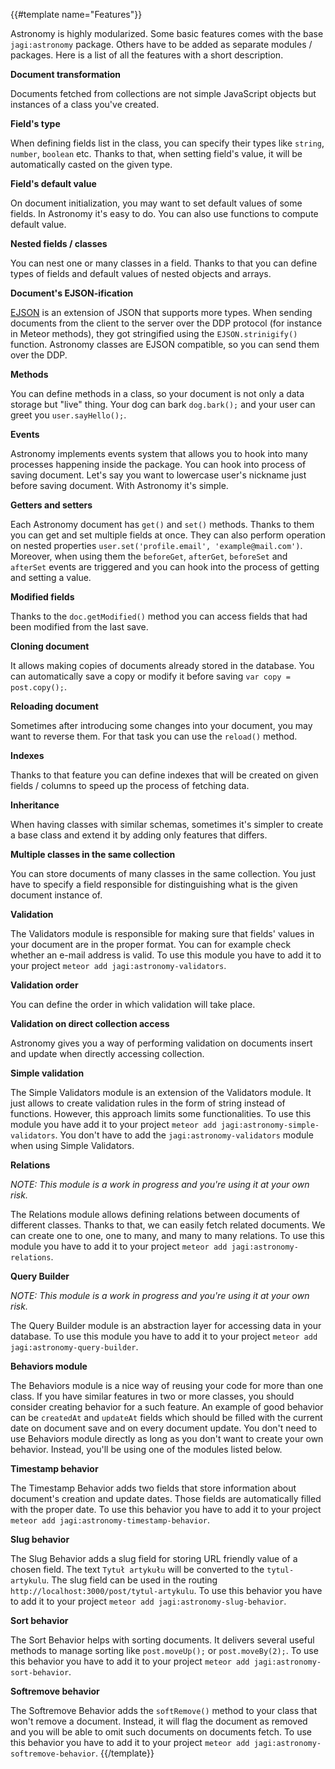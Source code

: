 {{#template name="Features"}}

Astronomy is highly modularized. Some basic features comes with the base `jagi:astronomy` package. Others have to be added as separate modules / packages. Here is a list of all the features with a short description.

**Document transformation**

Documents fetched from collections are not simple JavaScript objects but instances of a class you've created.

**Field's type**

When defining fields list in the class, you can specify their types like `string`, `number`, `boolean` etc. Thanks to that, when setting field's value, it will be automatically casted on the given type.

**Field's default value**

On document initialization, you may want to set default values of some fields. In Astronomy it's easy to do. You can also use functions to compute default value.

**Nested fields / classes**

You can nest one or many classes in a field. Thanks to that you can define types of fields and default values of nested objects and arrays.

**Document's EJSON-ification**

[EJSON](http://docs.meteor.com/#/full/ejson) is an extension of JSON that supports more types. When sending documents from the client to the server over the DDP protocol (for instance in Meteor methods), they got stringified using the `EJSON.strinigify()` function. Astronomy classes are EJSON compatible, so you can send them over the DDP.

**Methods**

You can define methods in a class, so your document is not only a data storage but "live" thing. Your dog can bark `dog.bark();` and your user can greet you `user.sayHello();`.

**Events**

Astronomy implements events system that allows you to hook into many processes happening inside the package. You can hook into process of saving document. Let's say you want to lowercase user's nickname just before saving document. With Astronomy it's simple.

**Getters and setters**

Each Astronomy document has `get()` and `set()` methods. Thanks to them you can get and set multiple fields at once. They can also perform operation on nested properties `user.set('profile.email', 'example@mail.com')`. Moreover, when using them the `beforeGet`, `afterGet`, `beforeSet` and `afterSet` events are triggered and you can hook into the process of getting and setting a value.

**Modified fields**

Thanks to the `doc.getModified()` method you can access fields that had been modified from the last save.

**Cloning document**

It allows making copies of documents already stored in the database. You can automatically save a copy or modify it before saving `var copy = post.copy();`.

**Reloading document**

Sometimes after introducing some changes into your document, you may want to reverse them. For that task you can use the `reload()` method.

**Indexes**

Thanks to that feature you can define indexes that will be created on given fields / columns to speed up the process of fetching data.

**Inheritance**

When having classes with similar schemas, sometimes it's simpler to create a base class and extend it by adding only features that differs.

**Multiple classes in the same collection**

You can store documents of many classes in the same collection. You just have to specify a field responsible for distinguishing what is the given document instance of.

**Validation**

The Validators module is responsible for making sure that fields' values in your document are in the proper format. You can for example check whether an e-mail address is valid. To use this module you have to add it to your project `meteor add jagi:astronomy-validators`.

**Validation order**

You can define the order in which validation will take place.

**Validation on direct collection access**

Astronomy gives you a way of performing validation on documents insert and update when directly accessing collection.

**Simple validation**

The Simple Validators module is an extension of the Validators module. It just allows to create validation rules in the form of string instead of functions. However, this approach limits some functionalities. To use this module you have add it to your project `meteor add jagi:astronomy-simple-validators`. You don't have to add the `jagi:astronomy-validators` module when using Simple Validators.

**Relations**

_NOTE: This module is a work in progress and you're using it at your own risk._

The Relations module allows defining relations between documents of different classes. Thanks to that, we can easily fetch related documents. We can create one to one, one to many, and many to many relations. To use this module you have to add it to your project `meteor add jagi:astronomy-relations`.

**Query Builder**

_NOTE: This module is a work in progress and you're using it at your own risk._

The Query Builder module is an abstraction layer for accessing data in your database. To use this module you have to add it to your project `meteor add jagi:astronomy-query-builder`.

**Behaviors module**

The Behaviors module is a nice way of reusing your code for more than one class. If you have similar features in two or more classes, you should consider creating behavior for a such feature. An example of good behavior can be `createdAt` and `updateAt` fields which should be filled with the current date on document save and on every document update. You don't need to use Behaviors module directly as long as you don't want to create your own behavior. Instead, you'll be using one of the modules listed below.

**Timestamp behavior**

The Timestamp Behavior adds two fields that store information about document's creation and update dates. Those fields are automatically filled with the proper date. To use this behavior you have to add it to your project `meteor add jagi:astronomy-timestamp-behavior`.

**Slug behavior**

The Slug Behavior adds a slug field for storing URL friendly value of a chosen field. The text `Tytuł artykułu` will be converted to the `tytul-artykulu`. The slug field can be used in the routing `http://localhost:3000/post/tytul-artykulu`. To use this behavior you have to add it to your project `meteor add jagi:astronomy-slug-behavior`.

**Sort behavior**

The Sort Behavior helps with sorting documents. It delivers several useful methods to manage sorting like `post.moveUp();` or `post.moveBy(2);`. To use this behavior you have to add it to your project `meteor add jagi:astronomy-sort-behavior`.

**Softremove behavior**

The Softremove Behavior adds the `softRemove()` method to your class that won't remove a document. Instead, it will flag the document as removed and you will be able to omit such documents on documents fetch. To use this behavior you have to add it to your project `meteor add jagi:astronomy-softremove-behavior`.
{{/template}}
